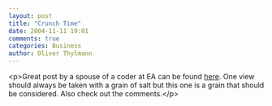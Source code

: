 ```yaml
---
layout: post
title: "Crunch Time"
date: 2004-11-11 19:01
comments: true
categories: Business
author: Oliver Thylmann
---
```



&lt;p&gt;Great post by a spouse of a coder at EA can be found [here](http://www.livejournal.com/users/ea_spouse/). One view should always be taken with a grain of salt but this one is a grain that should be considered. Also check out the comments.&lt;/p&gt;

